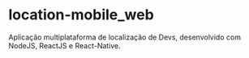 # location-mobile_web
Aplicação multiplataforma de localização de Devs, desenvolvido com NodeJS, ReactJS e React-Native.
